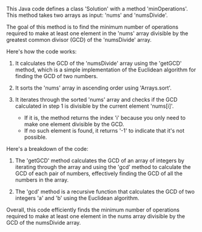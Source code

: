 This Java code defines a class 'Solution' with a method 'minOperations'. This method takes two arrays as input: 'nums' and 'numsDivide'. 

The goal of this method is to find the minimum number of operations required to make at least one element in the 'nums' array divisible by the greatest common 
divisor (GCD) of the 'numsDivide' array.

Here's how the code works:

1. It calculates the GCD of the 'numsDivide' array using the 'getGCD' method, which is a simple implementation of the Euclidean algorithm for finding the GCD of two 
   numbers.

2. It sorts the 'nums' array in ascending order using 'Arrays.sort'.

3. It iterates through the sorted 'nums' array and checks if the GCD calculated in step 1 is divisible by the current element 'nums[i]'.
   - If it is, the method returns the index 'i' because you only need to make one element divisible by the GCD.
   - If no such element is found, it returns '-1' to indicate that it's not possible.

Here's a breakdown of the code:

1. The 'getGCD' method calculates the GCD of an array of integers by iterating through the array and using the 'gcd' method to calculate the GCD of each pair of 
   numbers, effectively finding the GCD of all the numbers in the array.

2. The 'gcd' method is a recursive function that calculates the GCD of two integers 'a' and 'b' using the Euclidean algorithm.


Overall, this code efficiently finds the minimum number of operations required to make at least one element in the nums array divisible by the GCD of the numsDivide 
array.
